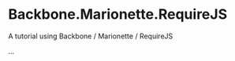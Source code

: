 Backbone.Marionette.RequireJS
=============================

A tutorial using Backbone / Marionette / RequireJS 

...
